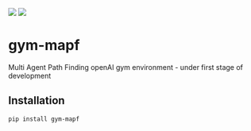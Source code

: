 [<img src="https://travis-ci.com/LevyvoNet/gym-mapf.svg?branch=master">](https://travis-ci.com/LevyvoNet/gym-mapf)
[<img src="https://img.shields.io/pypi/pyversions/gym-mapf.svg">](https://pypi.org/project/gym-mapf/)


# gym-mapf

Multi Agent Path Finding openAI gym environment - under first stage of development


Installation
------------
```pip install gym-mapf```


